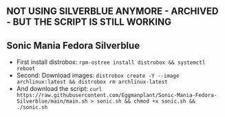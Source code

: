 ## NOT USING SILVERBLUE ANYMORE - ARCHIVED - BUT THE SCRIPT IS STILL WORKING
## Sonic Mania Fedora Silverblue
- First install distrobox: `rpm-ostree install distrobox && systemctl reboot`
- Second: Download images: `distrobox create -Y --image archlinux:latest && distrobox rm archlinux-latest`
- And download the script: `curl https://raw.githubusercontent.com/Eggmanplant/Sonic-Mania-Fedora-Silverblue/main/main.sh > sonic.sh && chmod +x sonic.sh && ./sonic.sh`
